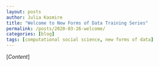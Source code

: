 ```yaml
---
layout: posts
author: Julia Kasmire
title: "Welcome to New Forms of Data Training Series"
permalink: /posts/2020-03-26-welcome/
categories: [blog]
tags: [computational social science, new forms of data]
---
```


[*Content*]
